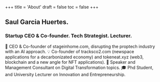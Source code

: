 +++
title = 'About'
draft = false
toc = false
+++

## Saul Garcia Huertes.

### Startup CEO & Co-founder. Tech Strategist. Lecturer.

🚀 CEO & Co-founder of stageinhome.com, disrupting the proptech industry with an AI approach. 💡 Co-founder of tracksco2.com (newspace applications for a decarbonizated economy) and tokeneat.xyz (web3, blockchain and a new angle for NFT applications). 📣 Speaker and Management Consultant on Digital Transformation topics. 🎓 Phd Student, and University Lecturer on Innovation and Entrepreneurship.

